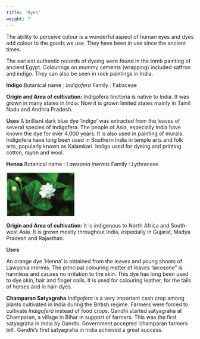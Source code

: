 ```yaml
---
title: 'Dyes'
weight: 7
---
```


The ability to perceive colour is a wonderful aspect of human eyes and dyes add colour to the goods we use. They have been in use since the ancient times.

The earliest authentic records of dyeing were found in the tomb painting of ancient Egypt. Colourings on mummy cements (wrapping) included saffron and indigo. They can also be seen in rock paintings in India.

**Indigo** 
Botanical name : _Indigofera_ 
Family : Fabaceae 

**Origin and Area of cultivation:** 
Indigofera tinctoria is native to India. It was grown in many states in India. Now it is grown limited states mainly in Tamil Nadu and Andhra Pradesh. 

**Uses** 
A brilliant dark blue dye ‘indigo’ was extracted from the leaves of several species of Indigofera. The people of Asia, especially India have known the dye for over 4,000 years. It is also used in painting of murals. Indigofera have long been used in Southern India in temple arts and folk arts, popularly known as Kalamkari. Indigo used for dyeing and printing cotton, rayon and wool.

**Henna** 
Botanical name : _Lawsonia inermis_ 
Family : Lythraceae 

![Naturals Dy](10.18.png "")

**Origin and Area of cultivation:** 
It is indigenous to North Africa and South-west Asia. It is grown mostly throughout India, especially in Gujarat, Madya Pradesh and Rajasthan.


**Uses** 

An orange dye ‘Henna’ is obtained from the leaves and young shoots of Lawsonia inermis. The principal colouring matter of leaves ‘lacosone” is harmless and causes no irritation to the skin. This dye has long been used to dye skin, hair and finger nails. It is used for colouring leather, for the tails of horses and in hair-dyes.

**Champaran Satyagraha** _Indigofera_ is a very important cash crop among plants cultivated in India during the British regime. Farmers were forced to cultivate _Indigofera_ instead of food crops. Gandhi started satyagraha at Champaran, a village in Bihar in support of farmers. This was the first satyagraha in India by Gandhi. Government accepted ‘champaran farmers bill’. Gandhi’s first satyagraha in India achieved a great success.
